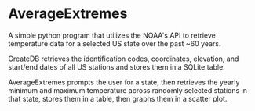 # AverageExtremes
A simple python program that utilizes the NOAA's API to retrieve temperature data for a selected US state over the past ~60 years.  

CreateDB retrieves the identification codes, coordinates, elevation, and start/end dates of all US stations and stores them in a SQLite table.

AverageExtremes prompts the user for a state, then retrieves the yearly minimum and maximum temperature across randomly selected stations in that state, stores them in a table, then graphs them in a scatter plot.
